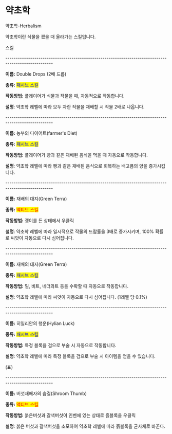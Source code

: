 # 약초학

약초학-Herbalism



약초학이란 식물을 캤을 때 올라가는 스킬입니다.



스킬

\-----------------------------------------------------------------------------------------------------

**이름:** Double Drops (2배 드롭)

**종류:** <mark style="color:blue;">패시브 스킬</mark>

**작동방법:** 플레이어가 식물과 작물을 때, 자동적으로 작동합니다.

**설명**: 약초학 레벨에 따라 모두 자란 작물을 재배할 시 작물 2배로 나옵니다.

\-----------------------------------------------------------------------------------------------------

**이름:** 농부의 다이어트(farmer's Diet)

**종류:** <mark style="color:blue;">패시브 스킬</mark>

**작동방법:** 플래이어가 빵과 같은 재배된 음식을 먹을 때 자동으로 작동합니다.

**설명**: 약초학 레벨에 따라 빵과 같은 재배된 음식으로 회복하는 배고픔의 양을 증가시킵니다.

\-----------------------------------------------------------------------------------------------------

**이름:** 재배의 대지(Green Terra)

**종류:** <mark style="color:red;">액티브 스킬</mark>

**작동방법:** 괭이를 든 상태에서 우클릭&#x20;

**설명**: 약초학 레벨에 따라 일시적으로 작물의 드랍률을 3배로 증가시키며, 100% 확률로 씨앗이 자동으로 다시 심어집니다.

\-----------------------------------------------------------------------------------------------------

**이름:** 재배의 대지(Green Terra)

**종류:** <mark style="color:blue;">패시브 스킬</mark>

**작동방법:** 밀, 비트, 네더와트 등을 수확할 때 자동으로 작동합니다.

**설명**: 약초학 레벨에 따라 씨앗이 자동으로 다시 심어집니다. (1레벨 당 0.1%)

\-----------------------------------------------------------------------------------------------------

**이름:** 히일리안의 행운(Hylian Luck)

**종류:** <mark style="color:blue;">패시브 스킬</mark>

**작동방법:** 특정 블록을 검으로 부술 시 자동으로 작동합니다.

**설명**: 약초학 레벨에 따라 특정 블록을 검으로 부술 시 아이템을 얻을 수 있습니다.

(표)

\-----------------------------------------------------------------------------------------------------

**이름:** 버섯재배자의 숨결(Shroom Thumb)

**종류:** <mark style="color:red;">액티브 스킬</mark>

**작동방법:** 붉은버섯과 갈색버섯이 인벤에 있는 상태로 흙블록을 우클릭

**설명**: 붉은 버섯과 갈색버섯을 소모하여 약초학 레벨에 따라 흙블록을 균사체로 바꾼다.
